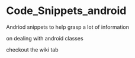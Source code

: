 # Code_Snippets_android

Andriod snippets to help grasp a lot of information 

on dealing with android classes

checkout the wiki tab
